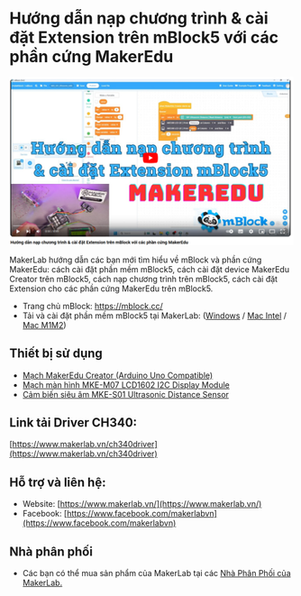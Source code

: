 # Hướng dẫn nạp chương trình & cài đặt Extension trên mBlock5 với các phần cứng MakerEdu
[![Huong dan su dung mBlock](/image/mblock.png)](https://www.youtube.com/watch?v=z7cMTtnZxIQ)

MakerLab hướng dẫn các bạn mới tìm hiểu về mBlock và phần cứng MakerEdu: cách cài đặt phần mềm mBlock5, cách cài đặt device MakerEdu Creator trên mBlock5, cách nạp chương trình trên mBlock5, cách cài đặt Extension cho các phần cứng MakerEdu trên mBlock5.
- Trang chủ mBlock: https://mblock.cc/
- Tải và cài đặt phần mềm mBlock5 tại MakerLab: ([Windows](https://www.mediafire.com/file/ma55iajd7glwmbo/%255BMakerLab.vn%255D_mBlock_V5.4.3_for_Windows.zip/file) / [Mac Intel](https://www.mediafire.com/file/pjfngy6d7ktb55f/%255BMakerLab.vn%255D_mBlock_V5.4.3_for_Mac_Intel.zip/file) / [Mac M1M2](https://www.mediafire.com/file/mfdkgpgnpa7uv2s/%255BMakerLab.vn%255D_mBlock_V5.4.3_for_Mac_M1M2.zip/file))

## Thiết bị sử dụng
- [Mạch MakerEdu Creator (Arduino Uno Compatible)](https://www.makerlab.vn/makereducreator)
- [Mạch màn hình MKE-M07 LCD1602 I2C Display Module](https://www.makerlab.vn/mkem07)
- [Cảm biến siêu âm MKE-S01 Ultrasonic Distance Sensor](https://www.makerlab.vn/mkes01)

## Link tải Driver CH340:
[https://www.makerlab.vn/ch340driver](https://www.makerlab.vn/ch340driver)

## Hỗ trợ và liên hệ:

- Website: [https://www.makerlab.vn/](https://www.makerlab.vn/)
- Facebook: [https://www.facebook.com/makerlabvn](https://www.facebook.com/makerlabvn)

## Nhà phân phối

- Các bạn có thể mua sản phẩm của MakerLab tại các [Nhà Phân Phối của MakerLab.](https://www.makerlab.vn/distributor/)
